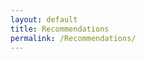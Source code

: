 ```yaml
---
layout: default
title: Recommendations
permalink: /Recommendations/
---
```


<style>
  body {
    background: url('https://cdn.wallpapersafari.com/65/76/aU2Jeq.jpg') no-repeat center center fixed;
    background-size: cover;
  }
</style>
